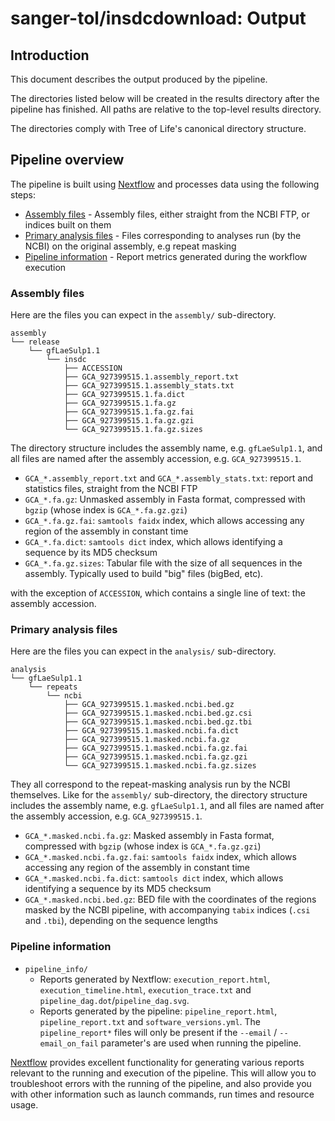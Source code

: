 # sanger-tol/insdcdownload: Output

## Introduction

This document describes the output produced by the pipeline.

The directories listed below will be created in the results directory after the pipeline has finished. All paths are relative to the top-level results directory.

The directories comply with Tree of Life's canonical directory structure.

## Pipeline overview

The pipeline is built using [Nextflow](https://www.nextflow.io/) and processes data using the following steps:

- [Assembly files](#assembly-files) - Assembly files, either straight from the NCBI FTP, or indices built on them
- [Primary analysis files](#primary-analysis-files) - Files corresponding to analyses run (by the NCBI) on the original assembly, e.g repeat masking
- [Pipeline information](#pipeline-information) - Report metrics generated during the workflow execution

### Assembly files

Here are the files you can expect in the `assembly/` sub-directory.

```text
assembly
└── release
    └── gfLaeSulp1.1
        └── insdc
            ├── ACCESSION
            ├── GCA_927399515.1.assembly_report.txt
            ├── GCA_927399515.1.assembly_stats.txt
            ├── GCA_927399515.1.fa.dict
            ├── GCA_927399515.1.fa.gz
            ├── GCA_927399515.1.fa.gz.fai
            ├── GCA_927399515.1.fa.gz.gzi
            └── GCA_927399515.1.fa.gz.sizes
```

The directory structure includes the assembly name, e.g. `gfLaeSulp1.1`, and all files are named after the assembly accession, e.g. `GCA_927399515.1`.

- `GCA_*.assembly_report.txt` and `GCA_*.assembly_stats.txt`: report and statistics files, straight from the NCBI FTP
- `GCA_*.fa.gz`: Unmasked assembly in Fasta format, compressed with `bgzip` (whose index is `GCA_*.fa.gz.gzi`)
- `GCA_*.fa.gz.fai`: `samtools faidx` index, which allows accessing any region of the assembly in constant time
- `GCA_*.fa.dict`: `samtools dict` index, which allows identifying a sequence by its MD5 checksum
- `GCA_*.fa.gz.sizes`: Tabular file with the size of all sequences in the assembly. Typically used to build "big" files (bigBed, etc).

with the exception of `ACCESSION`, which contains a single line of text: the assembly accession.

### Primary analysis files

Here are the files you can expect in the `analysis/` sub-directory.

```text
analysis
└── gfLaeSulp1.1
    └── repeats
        └── ncbi
            ├── GCA_927399515.1.masked.ncbi.bed.gz
            ├── GCA_927399515.1.masked.ncbi.bed.gz.csi
            ├── GCA_927399515.1.masked.ncbi.bed.gz.tbi
            ├── GCA_927399515.1.masked.ncbi.fa.dict
            ├── GCA_927399515.1.masked.ncbi.fa.gz
            ├── GCA_927399515.1.masked.ncbi.fa.gz.fai
            ├── GCA_927399515.1.masked.ncbi.fa.gz.gzi
            └── GCA_927399515.1.masked.ncbi.fa.gz.sizes
```

They all correspond to the repeat-masking analysis run by the NCBI themselves. Like for the `assembly/` sub-directory,
the directory structure includes the assembly name, e.g. `gfLaeSulp1.1`, and all files are named after the assembly accession, e.g. `GCA_927399515.1`.

- `GCA_*.masked.ncbi.fa.gz`: Masked assembly in Fasta format, compressed with `bgzip` (whose index is `GCA_*.fa.gz.gzi`)
- `GCA_*.masked.ncbi.fa.gz.fai`: `samtools faidx` index, which allows accessing any region of the assembly in constant time
- `GCA_*.masked.ncbi.fa.dict`: `samtools dict` index, which allows identifying a sequence by its MD5 checksum
- `GCA_*.masked.ncbi.bed.gz`: BED file with the coordinates of the regions masked by the NCBI pipeline, with accompanying `tabix` indices (`.csi` and `.tbi`), depending on the sequence lengths

### Pipeline information

- `pipeline_info/`
  - Reports generated by Nextflow: `execution_report.html`, `execution_timeline.html`, `execution_trace.txt` and `pipeline_dag.dot`/`pipeline_dag.svg`.
  - Reports generated by the pipeline: `pipeline_report.html`, `pipeline_report.txt` and `software_versions.yml`. The `pipeline_report*` files will only be present if the `--email` / `--email_on_fail` parameter's are used when running the pipeline.

[Nextflow](https://www.nextflow.io/docs/latest/tracing.html) provides excellent functionality for generating various reports relevant to the running and execution of the pipeline. This will allow you to troubleshoot errors with the running of the pipeline, and also provide you with other information such as launch commands, run times and resource usage.
